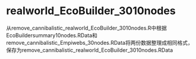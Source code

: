 # realworld_EcoBuilder_3010nodes
从remove_cannibalistic_realworld_EcoBuilder_3010nodes.R中根据EcoBuildersummary10nodes.RData和remove_cannibalistic_Empiwebs_30nodes.RData将两份数据整理成相同格式，保存为remove_cannibalistic_realworld_EcoBuilder_3010nodes.RData
